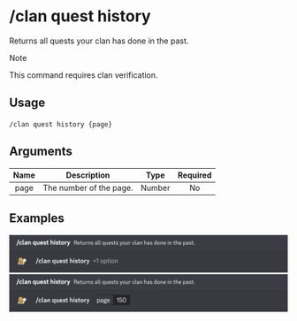 # /clan quest history

Returns all quests your clan has done in the past.

> [!NOTE]
> This command requires clan verification.

## Usage

```
/clan quest history {page}
```

## Arguments

| Name | Description             | Type   | Required |
| :--: | :---------------------: | :----: | :------: |
| page | The number of the page. | Number | No       |

## Examples

<img src="../../../_media/examples/clan/quest/history-0.png" class="prettier" draggable="false">\
<img src="../../../_media/examples/clan/quest/history-1.png" class="prettier" draggable="false">